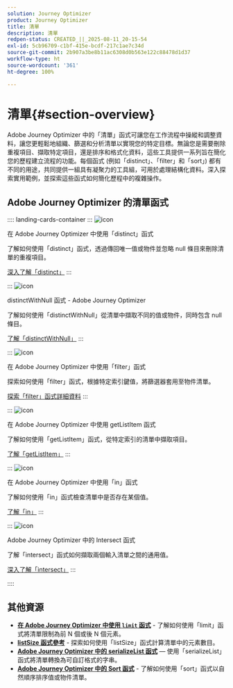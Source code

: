 ```yaml
---
solution: Journey Optimizer
product: Journey Optimizer
title: 清單
description: 清單
redpen-status: CREATED_||_2025-08-11_20-15-54
exl-id: 5cb96709-c1bf-415e-bcdf-217c1ae7c34d
source-git-commit: 2b907a3be8b11ac6308d0b563e122c88478d1d37
workflow-type: ht
source-wordcount: '361'
ht-degree: 100%

---
```


# 清單{#section-overview}

Adobe Journey Optimizer 中的「清單」函式可讓您在工作流程中操縱和調整資料，讓您更輕鬆地組織、篩選和分析清單以實現您的特定目標。無論您是需要刪除重複項目、擷取特定項目，還是排序和格式化資料，這些工具提供一系列旨在簡化您的歷程建立流程的功能。每個函式 (例如「distinct」、「filter」和「sort」) 都有不同的用途，共同提供一組具有凝聚力的工具組，可用於處理結構化資料。深入探索實用範例，並探索這些函式如何簡化歷程中的複雜操作。

## Adobe Journey Optimizer 的清單函式

:::: landing-cards-container
:::
![icon](https://cdn.experienceleague.adobe.com/icons/code-branch.svg?lang=zh-Hant)

在 Adobe Journey Optimizer 中使用「distinct」函式

了解如何使用「distinct」函式，透過傳回唯一值或物件並忽略 null 條目來刪除清單的重複項目。

[深入了解「distinct」](../using/building-journeys/functions/functiondistinct.md)
:::

:::
![icon](https://cdn.experienceleague.adobe.com/icons/code-branch.svg?lang=zh-Hant)

distinctWithNull 函式 - Adobe Journey Optimizer

了解如何使用「distinctWithNull」從清單中擷取不同的值或物件，同時包含 null 條目。

[了解「distinctWithNull」](../using/building-journeys/functions/functiondistinctwithnull.md)
:::

:::
![icon](https://cdn.experienceleague.adobe.com/icons/code-branch.svg?lang=zh-Hant)

在 Adobe Journey Optimizer 中使用「filter」函式

探索如何使用「filter」函式，根據特定索引鍵值，將篩選器套用至物件清單。

[探索「filter」函式詳細資料](../using/building-journeys/functions/functionfilter.md)
:::

:::
![icon](https://cdn.experienceleague.adobe.com/icons/code-branch.svg?lang=zh-Hant)

在 Adobe Journey Optimizer 中使用 getListItem 函式

了解如何使用「getListItem」函式，從特定索引的清單中擷取項目。

[了解「getListItem」](../using/building-journeys/functions/functiongetlistitem.md)
:::

:::
![icon](https://cdn.experienceleague.adobe.com/icons/code-branch.svg?lang=zh-Hant)

在 Adobe Journey Optimizer 中使用「in」函式

了解如何使用「in」函式檢查清單中是否存在某個值。

[了解「in」](../using/building-journeys/functions/functionin.md)
:::

:::
![icon](https://cdn.experienceleague.adobe.com/icons/code-branch.svg?lang=zh-Hant)

Adobe Journey Optimizer 中的 Intersect 函式

了解「intersect」函式如何擷取兩個輸入清單之間的通用值。

[深入了解「intersect」](../using/building-journeys/functions/functionintersect.md)
:::

::::


## 其他資源

- **[在 Adobe Journey Optimizer 中使用 `limit` 函式](../using/building-journeys/functions/functionlimit.md)** - 了解如何使用「limit」函式將清單限制為前 N 個或後 N 個元素。
- **[listSize 函式參考](../using/building-journeys/functions/functionlistsize.md)** - 探索如何使用「listSize」函式計算清單中的元素數目。
- **[Adobe Journey Optimizer 中的 serializeList 函式](../using/building-journeys/functions/functionserializelist.md)** — 使用「serializeList」函式將清單轉換為可自訂格式的字串。
- **[Adobe Journey Optimizer 中的 Sort 函式](../using/building-journeys/functions/functionsort.md)** - 了解如何使用「sort」函式以自然順序排序值或物件清單。

